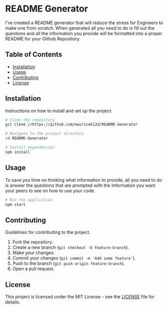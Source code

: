 # README Generator

I've created a README generator that will reduce the stress for Engineers to make one from scratch. When generated all you need to do is fill out the questions and all the information you provide will be formatted into a proper README for your Github Repository.  

## Table of Contents

- [Installation](#installation)
- [Usage](#usage)
- [Contributing](#contributing)
- [License](#license)

## Installation

Instructions on how to install and set up the project.

```bash
# Clone the repository
git clone //https://github.com/mauricek12d/README-Generator

# Navigate to the project directory
cd README-Generator

# Install dependencies
npm install
```

## Usage

To save you time on thinking what information to provide, all you need to do is answer the questions that are prompted with the Information you want your peers to see on how to use your code. 

```bash
# Run the application
npm start
```

## Contributing

Guidelines for contributing to the project.

1. Fork the repository.
2. Create a new branch (`git checkout -b feature-branch`).
3. Make your changes.
4. Commit your changes (`git commit -m 'Add some feature'`).
5. Push to the branch (`git push origin feature-branch`).
6. Open a pull request.

## License

This project is licensed under the MIT License - see the [LICENSE](LICENSE) file for details.
